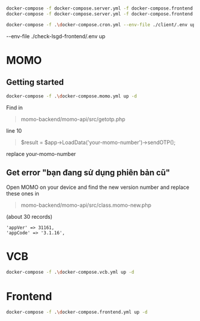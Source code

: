# 
```bash
docker-compose -f docker-compose.server.yml -f docker-compose.frontend.yml -f docker-compose.cron.yml --env-file ./client/.env build
docker-compose -f docker-compose.server.yml -f docker-compose.frontend.yml -f docker-compose.cron.yml --env-file ./client/.env up -d

docker-compose -f .\docker-compose.cron.yml --env-file ./client/.env up -d 
```

--env-file ./check-lsgd-frontend/.env up 

# MOMO
## Getting started
```bash
docker-compose -f .\docker-compose.momo.yml up -d
```
Find in 
> momo-backend/momo-api/src/getotp.php

line 10

> $result = $app->LoadData('your-momo-number')->sendOTP();

replace your-momo-number 

## Get error "bạn đang sử dụng phiên bản cũ"

Open MOMO on your device and find the new version number and replace these ones in 
> momo-backend/momo-api/src/class.momo-new.php
 
(about 30 records)

```
'appVer' => 31161,
'appCode' => '3.1.16',
```

# VCB
```bash
docker-compose -f .\docker-compose.vcb.yml up -d
```

# Frontend
```bash
docker-compose -f .\docker-compose.frontend.yml up -d
```